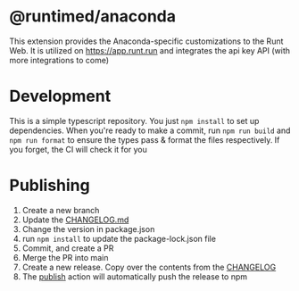 # @runtimed/anaconda

This extension provides the Anaconda-specific customizations to the Runt Web.
It is utilized on https://app.runt.run and integrates the api key API (with more integrations to come)

# Development

This is a simple typescript repository. You just `npm install` to set up dependencies. When you're ready to make a commit, run `npm run build` and `npm run format` to ensure the types pass & format the files respectively. If you forget, the CI will check it for you

# Publishing

1. Create a new branch
1. Update the [CHANGELOG.md](./CHANGELOG.md)
1. Change the version in package.json
1. run `npm install` to update the package-lock.json file
1. Commit, and create a PR
1. Merge the PR into main
1. Create a new release. Copy over the contents from the [CHANGELOG](./CHANGELOG.md)
1. The [publish](./.github/workflows/publish.yml) action will automatically push the release to npm
